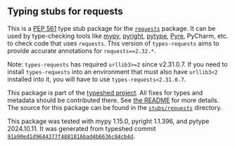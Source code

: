 ## Typing stubs for requests

This is a [PEP 561](https://peps.python.org/pep-0561/)
type stub package for the [`requests`](https://github.com/psf/requests) package.
It can be used by type-checking tools like
[mypy](https://github.com/python/mypy/),
[pyright](https://github.com/microsoft/pyright),
[pytype](https://github.com/google/pytype/),
[Pyre](https://pyre-check.org/),
PyCharm, etc. to check code that uses `requests`. This version of
`types-requests` aims to provide accurate annotations for
`requests==2.32.*`.

Note: `types-requests` has required `urllib3>=2` since v2.31.0.7. If you need to install `types-requests` into an environment that must also have `urllib3<2` installed into it, you will have to use `types-requests<2.31.0.7`.

This package is part of the [typeshed project](https://github.com/python/typeshed).
All fixes for types and metadata should be contributed there.
See [the README](https://github.com/python/typeshed/blob/main/README.md)
for more details. The source for this package can be found in the
[`stubs/requests`](https://github.com/python/typeshed/tree/main/stubs/requests)
directory.

This package was tested with
mypy 1.15.0,
pyright 1.1.396,
and pytype 2024.10.11.
It was generated from typeshed commit
[`91a90ed1d9644377f4881816bad4b6636c84cb4d`](https://github.com/python/typeshed/commit/91a90ed1d9644377f4881816bad4b6636c84cb4d).